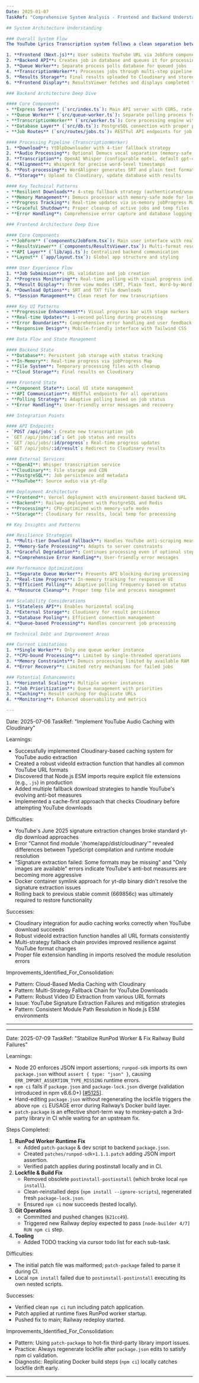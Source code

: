 ```yaml
---
Date: 2025-01-07
TaskRef: "Comprehensive System Analysis - Frontend and Backend Understanding"

## System Architecture Understanding

### Overall System Flow
The YouTube Lyrics Transcription system follows a clean separation between frontend (Next.js) and backend (Express.js) with the following flow:

1. **Frontend (Next.js)**: User submits YouTube URL via JobForm component
2. **Backend API**: Creates job in database and queues it for processing
3. **Queue Worker**: Separate process polls database for queued jobs
4. **TranscriptionWorker**: Processes jobs through multi-step pipeline
5. **Results Storage**: Final results uploaded to Cloudinary and stored in database
6. **Frontend Display**: ResultsViewer fetches and displays completed transcriptions

### Backend Architecture Deep Dive

#### Core Components
- **Express Server** (`src/index.ts`): Main API server with CORS, rate limiting, health checks
- **Queue Worker** (`src/queue-worker.ts`): Separate polling process for job processing
- **TranscriptionWorker** (`src/worker.ts`): Core processing engine with cleanup capabilities
- **Database Layer** (`src/db.ts`): PostgreSQL connection with proper pool management
- **Job Routes** (`src/routes/jobs.ts`): RESTful API endpoints for job management

#### Processing Pipeline (TranscriptionWorker)
1. **Download**: YtDlpDownloader with 4-tier fallback strategy
2. **Audio Processing**: Optional Demucs vocal separation (memory-safe mode aware)
3. **Transcription**: OpenAI Whisper (configurable model, default gpt-4o-mini-transcribe)
4. **Alignment**: WhisperX for precise word-level timestamps
5. **Post-processing**: WordAligner generates SRT and plain text formats
6. **Storage**: Upload to Cloudinary, update database with results

#### Key Technical Patterns
- **Resilient Downloads**: 4-step fallback strategy (authenticated/unauthenticated × m4a/best)
- **Memory Management**: Demucs processor with memory-safe mode for long audio
- **Progress Tracking**: Real-time updates via in-memory jobProgress Map
- **Graceful Shutdown**: Proper cleanup of active jobs and temp files
- **Error Handling**: Comprehensive error capture and database logging

### Frontend Architecture Deep Dive

#### Core Components
- **JobForm** (`components/JobForm.tsx`): Main user interface with real-time progress
- **ResultsViewer** (`components/ResultsViewer.tsx`): Multi-format result display
- **API Layer** (`lib/api.ts`): Centralized backend communication
- **Layout** (`app/layout.tsx`): Global app structure and styling

#### User Experience Flow
1. **Job Submission**: URL validation and job creation
2. **Progress Monitoring**: Real-time polling with visual progress indicators
3. **Result Display**: Three view modes (SRT, Plain Text, Word-by-Word)
4. **Download Options**: SRT and TXT file downloads
5. **Session Management**: Clean reset for new transcriptions

#### Key UI Patterns
- **Progressive Enhancement**: Visual progress bar with stage markers
- **Real-time Updates**: 1-second polling during processing
- **Error Boundaries**: Comprehensive error handling and user feedback
- **Responsive Design**: Mobile-friendly interface with Tailwind CSS

### Data Flow and State Management

#### Backend State
- **Database**: Persistent job storage with status tracking
- **In-Memory**: Real-time progress via jobProgress Map
- **File System**: Temporary processing files with cleanup
- **Cloud Storage**: Final results on Cloudinary

#### Frontend State
- **Component State**: Local UI state management
- **API Communication**: RESTful endpoints for all operations
- **Polling Strategy**: Adaptive polling based on job status
- **Error Handling**: User-friendly error messages and recovery

### Integration Points

#### API Endpoints
- `POST /api/jobs`: Create new transcription job
- `GET /api/jobs/:id`: Get job status and results
- `GET /api/jobs/:id/progress`: Real-time progress updates
- `GET /api/jobs/:id/result`: Redirect to Cloudinary results

#### External Services
- **OpenAI**: Whisper transcription service
- **Cloudinary**: File storage and CDN
- **PostgreSQL**: Job persistence and metadata
- **YouTube**: Source audio via yt-dlp

### Deployment Architecture
- **Frontend**: Vercel deployment with environment-based backend URL
- **Backend**: Railway deployment with PostgreSQL and Redis
- **Processing**: CPU-optimized with memory-safe modes
- **Storage**: Cloudinary for results, local temp for processing

## Key Insights and Patterns

### Resilience Strategies
1. **Multi-tier Download Fallback**: Handles YouTube anti-scraping measures
2. **Memory-Safe Processing**: Adapts to server constraints
3. **Graceful Degradation**: Continues processing even if optional steps fail
4. **Comprehensive Error Handling**: User-friendly error messages

### Performance Optimizations
1. **Separate Queue Worker**: Prevents API blocking during processing
2. **Real-time Progress**: In-memory tracking for responsive UI
3. **Efficient Polling**: Adaptive polling frequency based on status
4. **Resource Cleanup**: Proper temp file and process management

### Scalability Considerations
1. **Stateless API**: Enables horizontal scaling
2. **External Storage**: Cloudinary for result persistence
3. **Database Pooling**: Efficient connection management
4. **Queue-based Processing**: Handles concurrent job processing

## Technical Debt and Improvement Areas

### Current Limitations
1. **Single Worker**: Only one queue worker instance
2. **CPU-bound Processing**: Limited by single-threaded operations
3. **Memory Constraints**: Demucs processing limited by available RAM
4. **Error Recovery**: Limited retry mechanisms for failed jobs

### Potential Enhancements
1. **Horizontal Scaling**: Multiple worker instances
2. **Job Prioritization**: Queue management with priorities
3. **Caching**: Result caching for duplicate URLs
4. **Monitoring**: Enhanced observability and metrics

---
```

Date: 2025-07-06
TaskRef: "Implement YouTube Audio Caching with Cloudinary"

Learnings:
- Successfully implemented Cloudinary-based caching system for YouTube audio extraction
- Created a robust videoId extraction function that handles all common YouTube URL formats
- Discovered that Node.js ESM imports require explicit file extensions (e.g., `.js`) in production
- Added multiple fallback download strategies to handle YouTube's evolving anti-bot measures
- Implemented a cache-first approach that checks Cloudinary before attempting YouTube downloads

Difficulties:
- YouTube's June 2025 signature extraction changes broke standard yt-dlp download approaches
- Error "Cannot find module '/home/app/dist/cloudinary'" revealed differences between TypeScript compilation and runtime module resolution
- "Signature extraction failed: Some formats may be missing" and "Only images are available" errors indicate YouTube's anti-bot measures are becoming more aggressive
- Docker container symlink approach for yt-dlp binary didn't resolve the signature extraction issues
- Rolling back to previous stable commit (669856c) was ultimately required to restore functionality

Successes:
- Cloudinary integration for audio caching works correctly when YouTube download succeeds
- Robust videoId extraction function handles all URL formats consistently
- Multi-strategy fallback chain provides improved resilience against YouTube format changes
- Proper file extension handling in imports resolved the module resolution errors

Improvements_Identified_For_Consolidation:
- Pattern: Cloud-Based Media Caching with Cloudinary
- Pattern: Multi-Strategy Fallback Chain for YouTube Downloads
- Pattern: Robust Video ID Extraction from various URL formats
- Issue: YouTube Signature Extraction Failures and mitigation strategies
- Pattern: Consistent Module Path Resolution in Node.js ESM environments
---
---
Date: 2025-07-09
TaskRef: "Stabilize RunPod Worker & Fix Railway Build Failures"

Learnings:
- Node 20 enforces JSON import assertions; `runpod-sdk` imports its own `package.json` without `assert { type: "json" }`, causing `ERR_IMPORT_ASSERTION_TYPE_MISSING` runtime errors.
- `npm ci` fails if `package.json` and `package-lock.json` diverge (validation introduced in npm v8.6.0+) [[#5125](https://github.com/npm/cli/issues/5125)].
- Hand-editing `package.json` without regenerating the lockfile triggers the above `npm ci` EUSAGE error during Railway’s Docker build layer.
- `patch-package` is an effective short-term way to monkey-patch a 3rd-party library in CI while waiting for an upstream fix.

Steps Completed:
1. **RunPod Worker Runtime Fix**
   - Added `patch-package` & dev script to backend `package.json`.
   - Created `patches/runpod-sdk+1.1.1.patch` adding JSON import assertion.
   - Verified patch applies during postinstall locally and in CI.
2. **Lockfile & Build Fix**
   - Removed obsolete `postinstall-postinstall` (which broke local `npm install`).
   - Clean-reinstalled deps (`npm install --ignore-scripts`), regenerated fresh `package-lock.json`.
   - Ensured `npm ci` now succeeds (tested locally).
3. **Git Operations**
   - Committed and pushed changes (`621cc49`).
   - Triggered new Railway deploy expected to pass `[node-builder 4/7] RUN npm ci` step.
4. **Tooling**
   - Added TODO tracking via cursor todo list for each sub-task.

Difficulties:
- The initial patch file was malformed; `patch-package` failed to parse it during CI.
- Local `npm install` failed due to `postinstall-postinstall` executing its own nested scripts.

Successes:
- Verified clean `npm ci` run including patch application.
- Patch applied at runtime fixes RunPod worker startup.
- Pushed fix to main; Railway redeploy started.

Improvements_Identified_For_Consolidation:
- Pattern: Using `patch-package` to hot-fix third-party library import issues.
- Practice: Always regenerate lockfile after `package.json` edits to satisfy npm ci validation.
- Diagnostic: Replicating Docker build steps (`npm ci`) locally catches lockfile drift early.
---
